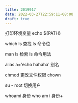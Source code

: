 ```yaml
---
title: 2019917
date: 2022-03-27T22:59:11+08:00
draft: true
---
```


打印环境变量 echo ${PATH}

which ls 查找 ls 命令位

man ls 检索 ls 命令用法

alias a='echo hahaha' 别名

chmod 更改文件权限 chown

su - root 切换用户

whoami 身份 who am i 身份+
